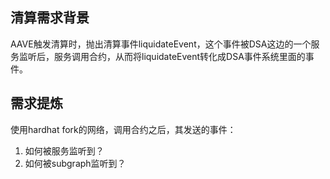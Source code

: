 ## 清算需求背景

AAVE触发清算时，抛出清算事件liquidateEvent，这个事件被DSA这边的一个服务监听后，服务调用合约，从而将liquidateEvent转化成DSA事件系统里面的事件。



## 需求提炼

使用hardhat fork的网络，调用合约之后，其发送的事件：

1. 如何被服务监听到？
2. 如何被subgraph监听到？



